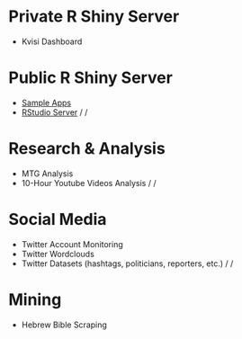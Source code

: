 # Private R Shiny Server
* Kvisi Dashboard  
# Public R Shiny Server
* [Sample Apps](http://shiny.stedogin.xyz/sample-apps "Sample Shiny Apps")
* [RStudio Server](http://shiny.stedogin.xyz:8787 "RStudio Server")
/
/
# Research & Analysis
* MTG Analysis
* 10-Hour Youtube Videos Analysis 
/
/
# Social Media
* Twitter Account Monitoring
* Twitter Wordclouds
* Twitter Datasets (hashtags, politicians, reporters, etc.)
/
/
# Mining
* Hebrew Bible Scraping

